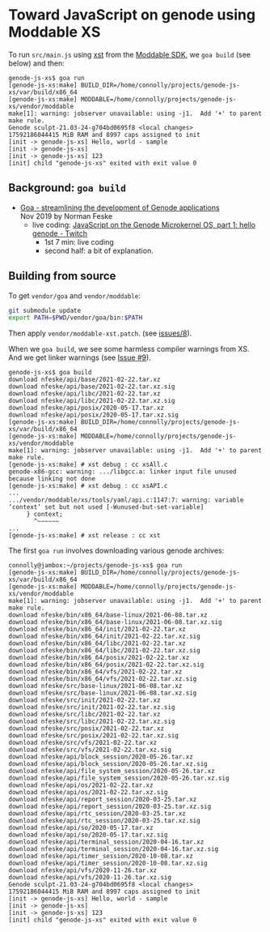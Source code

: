 # Toward JavaScript on genode using Moddable XS

To run `src/main.js` using [xst][] from the [Moddable SDK][sdk],
we `goa build` (see below) and then:

```
genode-js-xs$ goa run
[genode-js-xs:make] BUILD_DIR=/home/connolly/projects/genode-js-xs/var/build/x86_64
[genode-js-xs:make] MODDABLE=/home/connolly/projects/genode-js-xs/vendor/moddable
make[1]: warning: jobserver unavailable: using -j1.  Add '+' to parent make rule.
Genode sculpt-21.03-24-g704bd0695f8 <local changes>
17592186044415 MiB RAM and 8997 caps assigned to init
[init -> genode-js-xs] Hello, world - sample
[init -> genode-js-xs] 
[init -> genode-js-xs] 123
[init] child "genode-js-xs" exited with exit value 0
```

[xst]: https://github.com/Moddable-OpenSource/moddable/blob/public/documentation/xs/xst.md
[sdk]: https://github.com/Moddable-OpenSource/moddable#readme

## Background: `goa build`

 - [Goa \- streamlining the development of Genode applications](https://genodians.org/nfeske/2019-11-25-goa)  
   Nov 2019 by Norman Feske
   - live coding: [JavaScript on the Genode Microkernel OS, part 1: hello genode \- Twitch](https://www.twitch.tv/videos/1090280743)
     - 1st 7 min: live coding
     - second half: a bit of explanation.

## Building from source

To get `vendor/goa` and `vendor/moddable`:

```sh
git submodule update
export PATH=$PWD/vendor/goa/bin:$PATH
```

Then apply `vendor/moddable-xst.patch`. (see
[issues/8](https://github.com/dckc/genode-js-xs/issues/8)).


When we `goa build`, we see some harmless compiler warnings from XS.
And we get linker warnings (see [Issue \#9](https://github.com/dckc/genode-js-xs/issues/9)).

```
genode-js-xs$ goa build
download nfeske/api/base/2021-02-22.tar.xz
download nfeske/api/base/2021-02-22.tar.xz.sig
download nfeske/api/libc/2021-02-22.tar.xz
download nfeske/api/libc/2021-02-22.tar.xz.sig
download nfeske/api/posix/2020-05-17.tar.xz
download nfeske/api/posix/2020-05-17.tar.xz.sig
[genode-js-xs:make] BUILD_DIR=/home/connolly/projects/genode-js-xs/var/build/x86_64
[genode-js-xs:make] MODDABLE=/home/connolly/projects/genode-js-xs/vendor/moddable
make[1]: warning: jobserver unavailable: using -j1.  Add '+' to parent make rule.
[genode-js-xs:make] # xst debug : cc xsAll.c
genode-x86-gcc: warning: .../libgcc.a: linker input file unused because linking not done
[genode-js-xs:make] # xst debug : cc xsAPI.c
...
.../vendor/moddable/xs/tools/yaml/api.c:1147:7: warning: variable ‘context’ set but not used [-Wunused-but-set-variable]
     } context;
       ^~~~~~~
...
[genode-js-xs:make] # xst release : cc xst
```

The first `goa run` involves downloading various genode archives:

```
connolly@jambox:~/projects/genode-js-xs$ goa run
[genode-js-xs:make] BUILD_DIR=/home/connolly/projects/genode-js-xs/var/build/x86_64
[genode-js-xs:make] MODDABLE=/home/connolly/projects/genode-js-xs/vendor/moddable
make[1]: warning: jobserver unavailable: using -j1.  Add '+' to parent make rule.
download nfeske/bin/x86_64/base-linux/2021-06-08.tar.xz
download nfeske/bin/x86_64/base-linux/2021-06-08.tar.xz.sig
download nfeske/bin/x86_64/init/2021-02-22.tar.xz
download nfeske/bin/x86_64/init/2021-02-22.tar.xz.sig
download nfeske/bin/x86_64/libc/2021-02-22.tar.xz
download nfeske/bin/x86_64/libc/2021-02-22.tar.xz.sig
download nfeske/bin/x86_64/posix/2021-02-22.tar.xz
download nfeske/bin/x86_64/posix/2021-02-22.tar.xz.sig
download nfeske/bin/x86_64/vfs/2021-02-22.tar.xz
download nfeske/bin/x86_64/vfs/2021-02-22.tar.xz.sig
download nfeske/src/base-linux/2021-06-08.tar.xz
download nfeske/src/base-linux/2021-06-08.tar.xz.sig
download nfeske/src/init/2021-02-22.tar.xz
download nfeske/src/init/2021-02-22.tar.xz.sig
download nfeske/src/libc/2021-02-22.tar.xz
download nfeske/src/libc/2021-02-22.tar.xz.sig
download nfeske/src/posix/2021-02-22.tar.xz
download nfeske/src/posix/2021-02-22.tar.xz.sig
download nfeske/src/vfs/2021-02-22.tar.xz
download nfeske/src/vfs/2021-02-22.tar.xz.sig
download nfeske/api/block_session/2020-05-26.tar.xz
download nfeske/api/block_session/2020-05-26.tar.xz.sig
download nfeske/api/file_system_session/2020-05-26.tar.xz
download nfeske/api/file_system_session/2020-05-26.tar.xz.sig
download nfeske/api/os/2021-02-22.tar.xz
download nfeske/api/os/2021-02-22.tar.xz.sig
download nfeske/api/report_session/2020-03-25.tar.xz
download nfeske/api/report_session/2020-03-25.tar.xz.sig
download nfeske/api/rtc_session/2020-03-25.tar.xz
download nfeske/api/rtc_session/2020-03-25.tar.xz.sig
download nfeske/api/so/2020-05-17.tar.xz
download nfeske/api/so/2020-05-17.tar.xz.sig
download nfeske/api/terminal_session/2020-04-16.tar.xz
download nfeske/api/terminal_session/2020-04-16.tar.xz.sig
download nfeske/api/timer_session/2020-10-08.tar.xz
download nfeske/api/timer_session/2020-10-08.tar.xz.sig
download nfeske/api/vfs/2020-11-26.tar.xz
download nfeske/api/vfs/2020-11-26.tar.xz.sig
Genode sculpt-21.03-24-g704bd0695f8 <local changes>
17592186044415 MiB RAM and 8997 caps assigned to init
[init -> genode-js-xs] Hello, world - sample
[init -> genode-js-xs] 
[init -> genode-js-xs] 123
[init] child "genode-js-xs" exited with exit value 0
```
